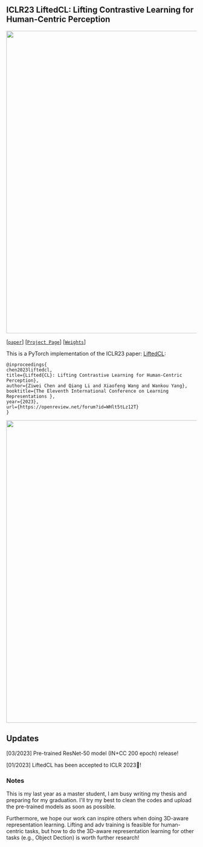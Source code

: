 ## ICLR23 LiftedCL: Lifting Contrastive Learning for Human-Centric Perception
<p align="center">
  <img src="https://user-images.githubusercontent.com/53289490/222353213-a57db9b2-1177-4260-8703-9240c923f368.png" width="800">
</p>

[[`paper`](https://openreview.net/forum?id=WHlt5tLz12T)]
[[`Project Page`](https://richardchen20.github.io/LiftedCL/)]
[[`Weights`](https://drive.google.com/file/d/1hCKUx8pXctfDBXVKw32VTuX1Nb637BlD/view?usp=sharing)]

This is a PyTorch implementation of the ICLR23 paper: [LiftedCL](https://openreview.net/forum?id=WHlt5tLz12T):
```
@inproceedings{
chen2023liftedcl,
title={Lifted{CL}: Lifting Contrastive Learning for Human-Centric Perception},
author={Ziwei Chen and Qiang Li and Xiaofeng Wang and Wankou Yang},
booktitle={The Eleventh International Conference on Learning Representations },
year={2023},
url={https://openreview.net/forum?id=WHlt5tLz12T}
}
```

<p align="center">
  <img src="https://user-images.githubusercontent.com/53289490/222353348-e9d1ad9e-291c-409f-97fd-e9f06b385ca5.png" width="800">
</p>

## Updates

[03/2023] Pre-trained ResNet-50 model (IN+CC 200 epoch) release!

[01/2023] LiftedCL has been accepted to ICLR 2023:partying_face:!

### Notes

This is my last year as a master student, I am busy writing my thesis and preparing for my graduation. I'll try my best to clean the codes and upload the pre-trained models as soon as possible.

Furthermore, we hope our work can inspire others when doing 3D-aware representation learning. Lifting and adv training is feasible for human-centric tasks, but how to do the 3D-aware representation learning for other tasks (e.g., Object Dection) is worth further research! 

